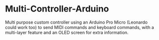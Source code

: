 # Multi-Controller-Arduino

Multi purpose custom controller using an Arduino Pro Micro (Leonardo could work too) to send MIDI commands and keyboard commands, with a multi-layer feature and an OLED screen for extra information.

